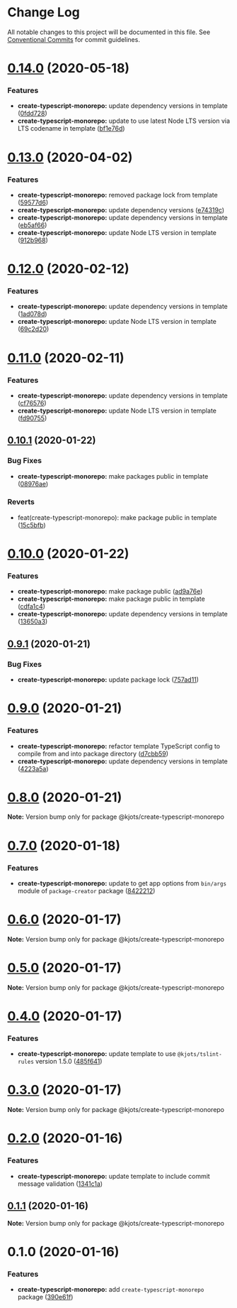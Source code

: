 # Change Log

All notable changes to this project will be documented in this file.
See [Conventional Commits](https://conventionalcommits.org) for commit guidelines.

# [0.14.0](https://github.com/kjots/package-tools/compare/v0.13.0...v0.14.0) (2020-05-18)


### Features

* **create-typescript-monorepo:** update dependency versions in template ([0fdd728](https://github.com/kjots/package-tools/commit/0fdd72837d96fc7f9efaa6fea2ab4f691fdb82a9))
* **create-typescript-monorepo:** update to use latest Node LTS version via LTS codename in template ([bf1e76d](https://github.com/kjots/package-tools/commit/bf1e76d65109af0f39d4c89cfb73a9b90304e009))





# [0.13.0](https://github.com/kjots/package-tools/compare/v0.12.0...v0.13.0) (2020-04-02)


### Features

* **create-typescript-monorepo:** removed package lock from template ([59577d6](https://github.com/kjots/package-tools/commit/59577d6fb7b803507d7a7b46c44e260940a376fb))
* **create-typescript-monorepo:** update dependency versions ([e74319c](https://github.com/kjots/package-tools/commit/e74319cfe8322c609fc47034c5b6965e2df2fa18))
* **create-typescript-monorepo:** update dependency versions in template ([eb5af66](https://github.com/kjots/package-tools/commit/eb5af662896ca1d21d85c6871f2d816f6d6bf1b4))
* **create-typescript-monorepo:** update Node LTS version in template ([912b968](https://github.com/kjots/package-tools/commit/912b9683a909276e5735671745a9001f85b39df3))





# [0.12.0](https://github.com/kjots/package-tools/compare/v0.11.0...v0.12.0) (2020-02-12)


### Features

* **create-typescript-monorepo:** update dependency versions in template ([1ad078d](https://github.com/kjots/package-tools/commit/1ad078d159ffa9d73f3d56110d9084595b9f9be4))
* **create-typescript-monorepo:** update Node LTS version in template ([69c2d20](https://github.com/kjots/package-tools/commit/69c2d205b681fc78e9c889989b478541f216858b))





# [0.11.0](https://github.com/kjots/package-tools/compare/v0.10.1...v0.11.0) (2020-02-11)


### Features

* **create-typescript-monorepo:** update dependency versions in template ([cf76576](https://github.com/kjots/package-tools/commit/cf765760079b53440dede13a5b373320589c1b00))
* **create-typescript-monorepo:** update Node LTS version in template ([fd90755](https://github.com/kjots/package-tools/commit/fd907555b6813eabc4d72fbf819c96f2ead49165))





## [0.10.1](https://github.com/kjots/package-tools/compare/v0.10.0...v0.10.1) (2020-01-22)


### Bug Fixes

* **create-typescript-monorepo:** make packages public in template ([08976ae](https://github.com/kjots/package-tools/commit/08976ae4592dd5b596242c401246b359d4a69e95))


### Reverts

* feat(create-typescript-monorepo): make package public in template ([15c5bfb](https://github.com/kjots/package-tools/commit/15c5bfbba7df02a6659c4d724ea93fd39f563476))





# [0.10.0](https://github.com/kjots/package-tools/compare/v0.9.1...v0.10.0) (2020-01-22)


### Features

* **create-typescript-monorepo:** make package public ([ad9a76e](https://github.com/kjots/package-tools/commit/ad9a76e03c058bc7acfea90f1b9a5fb569b91a6f))
* **create-typescript-monorepo:** make package public in template ([cdfa1c4](https://github.com/kjots/package-tools/commit/cdfa1c450ebed2a6fc2ac2b8d84424f268de6ad5))
* **create-typescript-monorepo:** update dependency versions in template ([13650a3](https://github.com/kjots/package-tools/commit/13650a3bd4285403ca2adc11c0cc6b89a4b23dad))





## [0.9.1](https://github.com/kjots/package-tools/compare/v0.9.0...v0.9.1) (2020-01-21)


### Bug Fixes

* **create-typescript-monorepo:** update package lock ([757ad11](https://github.com/kjots/package-tools/commit/757ad1101572f80c6835c9d601cc96ce0612ebdb))





# [0.9.0](https://github.com/kjots/package-tools/compare/v0.8.0...v0.9.0) (2020-01-21)


### Features

* **create-typescript-monorepo:** refactor template TypeScript config to compile from and into package directory ([d7cbb59](https://github.com/kjots/package-tools/commit/d7cbb59b5d470fa83ac9a6e0a5941ca8c3f0213a))
* **create-typescript-monorepo:** update dependency versions in template ([4223a5a](https://github.com/kjots/package-tools/commit/4223a5a1626ed0c2c175bf36c48a75e6fb1afe2d))





# [0.8.0](https://github.com/kjots/package-tools/compare/v0.7.0...v0.8.0) (2020-01-21)

**Note:** Version bump only for package @kjots/create-typescript-monorepo





# [0.7.0](https://github.com/kjots/package-tools/compare/v0.6.0...v0.7.0) (2020-01-18)


### Features

* **create-typescript-monorepo:** update to get app options from `bin/args` module of `package-creator` package ([8422212](https://github.com/kjots/package-tools/commit/84222125524c6bdee0c8a457d6f5801d795b4e04))





# [0.6.0](https://github.com/kjots/package-tools/compare/v0.5.0...v0.6.0) (2020-01-17)

**Note:** Version bump only for package @kjots/create-typescript-monorepo





# [0.5.0](https://github.com/kjots/package-tools/compare/v0.4.0...v0.5.0) (2020-01-17)

**Note:** Version bump only for package @kjots/create-typescript-monorepo





# [0.4.0](https://github.com/kjots/package-tools/compare/v0.3.0...v0.4.0) (2020-01-17)


### Features

* **create-typescript-monorepo:** update template to use `@kjots/tslint-rules` version 1.5.0 ([485f641](https://github.com/kjots/package-tools/commit/485f64114ebc8345a06b4cbdc7b9c663c6815314))





# [0.3.0](https://github.com/kjots/package-tools/compare/v0.2.0...v0.3.0) (2020-01-17)

**Note:** Version bump only for package @kjots/create-typescript-monorepo





# [0.2.0](https://github.com/kjots/package-tools/compare/v0.1.1...v0.2.0) (2020-01-16)


### Features

* **create-typescript-monorepo:** update template to include commit message validation ([1341c1a](https://github.com/kjots/package-tools/commit/1341c1a58c40d95358b48d89b72e7120b37c88c6))





## [0.1.1](https://github.com/kjots/package-tools/compare/v0.1.0...v0.1.1) (2020-01-16)

**Note:** Version bump only for package @kjots/create-typescript-monorepo





# 0.1.0 (2020-01-16)


### Features

* **create-typescript-monorepo:** add `create-typescript-monorepo` package ([390e61f](https://github.com/kjots/package-tools/commit/390e61f9125bb048efe7f88072263e503a65c413))
